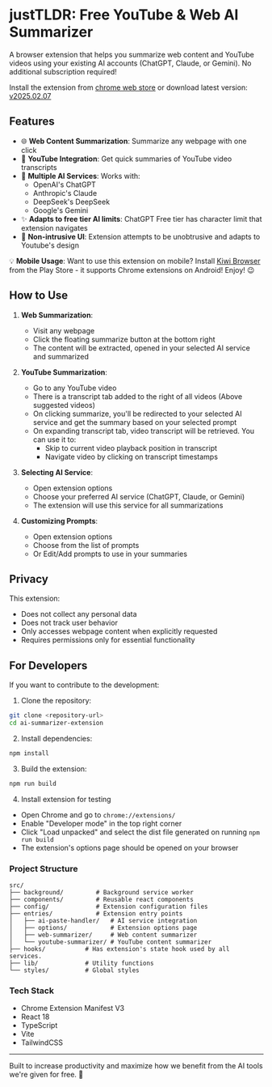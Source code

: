 # justTLDR: Free YouTube & Web AI Summarizer

A browser extension that helps you summarize web content and YouTube videos using your existing AI accounts (ChatGPT, Claude, or Gemini). No additional subscription required!

Install the extension from [chrome web store](https://chromewebstore.google.com/detail/justtldr-free-ai-summariz/cmnjpgpkkdmkkmpliipnmhbelgbiefpa)
or download latest version: [v2025.02.07](https://github.com/DMGithinji/ai-summarizer-extension/releases/tag/v2025.02.07)

## Features

- 🌐 **Web Content Summarization**: Summarize any webpage with one click
- 🎥 **YouTube Integration**: Get quick summaries of YouTube video transcripts
- 🤖 **Multiple AI Services**: Works with:
  - OpenAI's ChatGPT
  - Anthropic's Claude
  - DeepSeek's DeepSeek
  - Google's Gemini
- ✨ **Adapts to free tier AI limits**: ChatGPT Free tier has character limit that extension navigates
- 🎯 **Non-intrusive UI**: Extension attempts to be unobtrusive and adapts to Youtube's design

💡 **Mobile Usage**: Want to use this extension on mobile? Install [Kiwi Browser](https://play.google.com/store/apps/details?id=com.kiwibrowser.browser&pcampaignid=web_share) from the Play Store - it supports Chrome extensions on Android! Enjoy! 😉

## How to Use

1. **Web Summarization**:
   - Visit any webpage
   - Click the floating summarize button at the bottom right
   - The content will be extracted, opened in your selected AI service and summarized

2. **YouTube Summarization**:
   - Go to any YouTube video
   - There is a transcript tab added to the right of all videos (Above suggested videos)
   - On clicking summarize, you'll be redirected to your selected AI service and get the summary based on your selected prompt
   - On expanding transcript tab, video transcript will be retrieved. You can use it to:
     - Skip to current video playback position in transcript
     - Navigate video by clicking on transcript timestamps

3. **Selecting AI Service**:
   - Open extension options
   - Choose your preferred AI service (ChatGPT, Claude, or Gemini)
   - The extension will use this service for all summarizations

4. **Customizing Prompts**:
   - Open extension options
   - Choose from the list of prompts
   - Or Edit/Add prompts to use in your summaries

## Privacy

This extension:
- Does not collect any personal data
- Does not track user behavior
- Only accesses webpage content when explicitly requested
- Requires permissions only for essential functionality

## For Developers

If you want to contribute to the development:

1. Clone the repository:
```bash
git clone <repository-url>
cd ai-summarizer-extension
```

2. Install dependencies:
```bash
npm install
```

3. Build the extension:
```bash
npm run build
```

4. Install extension for testing

- Open Chrome and go to `chrome://extensions/`
- Enable "Developer mode" in the top right corner
- Click "Load unpacked" and select the dist file generated on running `npm run build`
- The extension's options page should be opened on your browser

### Project Structure

```
src/
├── background/         # Background service worker
├── components/         # Reusable react components
├── config/             # Extension configuration files
├── entries/            # Extension entry points
│   ├── ai-paste-handler/   # AI service integration
│   ├── options/            # Extension options page
│   ├── web-summarizer/     # Web content summarizer
│   └── youtube-summarizer/ # YouTube content summarizer
├── hooks/           # Has extension's state hook used by all services.
├── lib/             # Utility functions
└── styles/          # Global styles
```

### Tech Stack
- Chrome Extension Manifest V3
- React 18
- TypeScript
- Vite
- TailwindCSS

---

Built to increase productivity and maximize how we benefit from the AI tools we're given for free. 🚀
